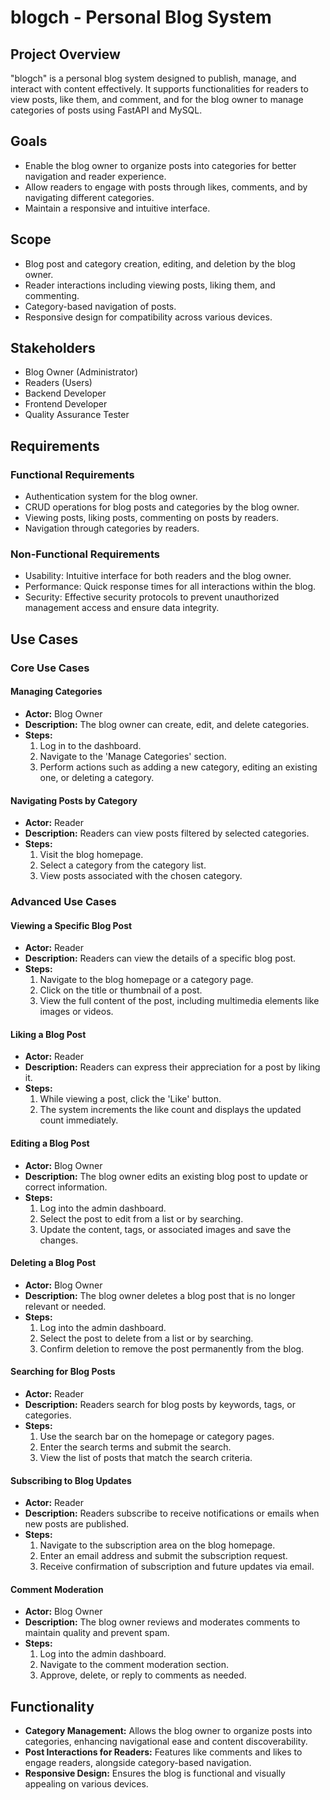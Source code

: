 # blogch - Personal Blog System

## Project Overview
"blogch" is a personal blog system designed to publish, manage, and interact with content effectively. It supports functionalities for readers to view posts, like them, and comment, and for the blog owner to manage categories of posts using FastAPI and MySQL.

## Goals
- Enable the blog owner to organize posts into categories for better navigation and reader experience.
- Allow readers to engage with posts through likes, comments, and by navigating different categories.
- Maintain a responsive and intuitive interface.

## Scope
- Blog post and category creation, editing, and deletion by the blog owner.
- Reader interactions including viewing posts, liking them, and commenting.
- Category-based navigation of posts.
- Responsive design for compatibility across various devices.

## Stakeholders
- Blog Owner (Administrator)
- Readers (Users)
- Backend Developer
- Frontend Developer
- Quality Assurance Tester

## Requirements

### Functional Requirements
- Authentication system for the blog owner.
- CRUD operations for blog posts and categories by the blog owner.
- Viewing posts, liking posts, commenting on posts by readers.
- Navigation through categories by readers.

### Non-Functional Requirements
- Usability: Intuitive interface for both readers and the blog owner.
- Performance: Quick response times for all interactions within the blog.
- Security: Effective security protocols to prevent unauthorized management access and ensure data integrity.

## Use Cases

### Core Use Cases

#### Managing Categories
- **Actor:** Blog Owner
- **Description:** The blog owner can create, edit, and delete categories.
- **Steps:**
  1. Log in to the dashboard.
  2. Navigate to the 'Manage Categories' section.
  3. Perform actions such as adding a new category, editing an existing one, or deleting a category.

#### Navigating Posts by Category
- **Actor:** Reader
- **Description:** Readers can view posts filtered by selected categories.
- **Steps:**
  1. Visit the blog homepage.
  2. Select a category from the category list.
  3. View posts associated with the chosen category.

### Advanced Use Cases

#### Viewing a Specific Blog Post
- **Actor:** Reader
- **Description:** Readers can view the details of a specific blog post.
- **Steps:**
  1. Navigate to the blog homepage or a category page.
  2. Click on the title or thumbnail of a post.
  3. View the full content of the post, including multimedia elements like images or videos.

#### Liking a Blog Post
- **Actor:** Reader
- **Description:** Readers can express their appreciation for a post by liking it.
- **Steps:**
  1. While viewing a post, click the 'Like' button.
  2. The system increments the like count and displays the updated count immediately.

#### Editing a Blog Post
- **Actor:** Blog Owner
- **Description:** The blog owner edits an existing blog post to update or correct information.
- **Steps:**
  1. Log into the admin dashboard.
  2. Select the post to edit from a list or by searching.
  3. Update the content, tags, or associated images and save the changes.

#### Deleting a Blog Post
- **Actor:** Blog Owner
- **Description:** The blog owner deletes a blog post that is no longer relevant or needed.
- **Steps:**
  1. Log into the admin dashboard.
  2. Select the post to delete from a list or by searching.
  3. Confirm deletion to remove the post permanently from the blog.

#### Searching for Blog Posts
- **Actor:** Reader
- **Description:** Readers search for blog posts by keywords, tags, or categories.
- **Steps:**
  1. Use the search bar on the homepage or category pages.
  2. Enter the search terms and submit the search.
  3. View the list of posts that match the search criteria.

#### Subscribing to Blog Updates
- **Actor:** Reader
- **Description:** Readers subscribe to receive notifications or emails when new posts are published.
- **Steps:**
  1. Navigate to the subscription area on the blog homepage.
  2. Enter an email address and submit the subscription request.
  3. Receive confirmation of subscription and future updates via email.

#### Comment Moderation
- **Actor:** Blog Owner
- **Description:** The blog owner reviews and moderates comments to maintain quality and prevent spam.
- **Steps:**
  1. Log into the admin dashboard.
  2. Navigate to the comment moderation section.
  3. Approve, delete, or reply to comments as needed.

## Functionality
- **Category Management:** Allows the blog owner to organize posts into categories, enhancing navigational ease and content discoverability.
- **Post Interactions for Readers:** Features like comments and likes to engage readers, alongside category-based navigation.
- **Responsive Design:** Ensures the blog is functional and visually appealing on various devices.
